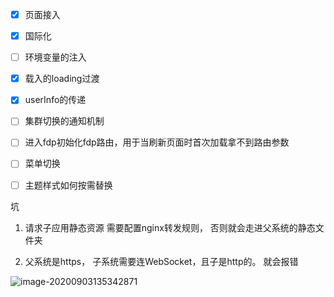 - [x] 页面接入
- [x] 国际化
- [ ] 环境变量的注入
- [x] 载入的loading过渡
- [x] userInfo的传递
- [ ] 集群切换的通知机制
- [ ] 进入fdp初始化fdp路由，用于当刷新页面时首次加载拿不到路由参数
- [ ] 菜单切换
- [ ] 主题样式如何按需替换









坑

1. 请求子应用静态资源 需要配置nginx转发规则， 否则就会走进父系统的静态文件夹

2. 父系统是https， 子系统需要连WebSocket，且子是http的。 就会报错

![image-20200903135342871](https://kuimo-markdown-pic.oss-cn-hangzhou.aliyuncs.com/image-20200903135342871.png)